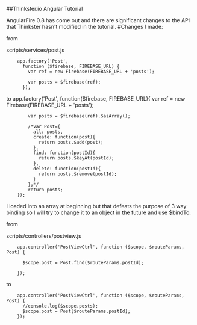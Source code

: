 ##Thinkster.io Angular Tutorial

AngularFire 0.8 has come out and there are significant changes to the API that Thinkster hasn't modified in the tutorial.
#Changes I made:

from

scripts/services/post.js

        app.factory('Post',
          function ($firebase, FIREBASE_URL) {
            var ref = new Firebase(FIREBASE_URL + 'posts');

            var posts = $firebase(ref);
          });
to
        app.factory('Post',
          function($firebase, FIREBASE_URL){
            var ref = new Firebase(FIREBASE_URL + 'posts');

            var posts = $firebase(ref).$asArray();

            /*var Post={
              all: posts,
              create: function(post){
                return posts.$add(post);
              },
              find: function(postId){
                return posts.$keyAt(postId);
              },
              delete: function(postId){
                return posts.$remove(postId);
              }
            };*/
            return posts;
        });
I loaded into an array at beginning but that defeats the purpose of 3 way binding so I will try to change it to an object in the future and use $bindTo.

from

scripts/controllers/postview.js

        app.controller('PostViewCtrl', function ($scope, $routeParams, Post) {

          $scope.post = Post.find($routeParams.postId);

        });

to

        app.controller('PostViewCtrl', function ($scope, $routeParams, Post) {
          //console.log($scope.posts);
          $scope.post = Post[$routeParams.postId];
        });
